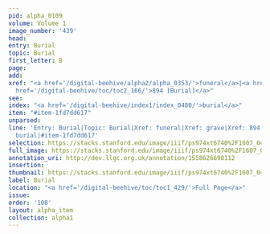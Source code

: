 ```yaml
---
pid: alpha_0109
volume: Volume 1
image_number: '439'
head: 
entry: Burial
topic: Burial
first_letter: B
page: 
add: 
xref: "<a href='/digital-beehive/alpha2/alpha_0353/'>funeral</a>|<a href='/digital-beehive/alpha2/alpha_0385/'>grave</a>|<a
  href='/digital-beehive/toc/toc2_166/'>894 [Burial]</a>"
see: 
index: "<a href='/digital-beehive/index1/index_0480/'>burial</a>"
item: "#item-1fd7dd617"
unparsed: 
line: 'Entry: Burial|Topic: Burial|Xref: funeral|Xref: grave|Xref: 894 [Burial]|Index:
  burial|#item-1fd7dd617'
selection: https://stacks.stanford.edu/image/iiif/ps974xt6740%2F1607_0438/322,230,3106,447/full/0/default.jpg
full_image: https://stacks.stanford.edu/image/iiif/ps974xt6740%2F1607_0438/full/full/0/default.jpg
annotation_uri: http://dev.llgc.org.uk/annotation/1558626698112
insertion: 
thumbnail: https://stacks.stanford.edu/image/iiif/ps974xt6740%2F1607_0438/322,230,600,180/250,/0/default.jpg
label: Burial
location: "<a href='/digital-beehive/toc/toc1_429/'>Full Page</a>"
issue: 
order: '108'
layout: alpha_item
collection: alpha1
---
```

